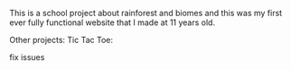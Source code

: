 This is a school project about rainforest and biomes and this was my first ever fully functional website that I made at 11 years old.

Other projects:
Tic Tac Toe:

fix issues
